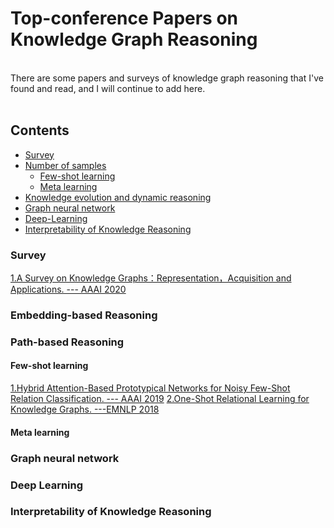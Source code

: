 # Top-conference Papers on Knowledge Graph Reasoning
<br>
There are some papers and surveys of knowledge graph reasoning that I've found and read, and I will continue to add here. 
<br>
<br>

## Contents 
* [Survey](#Survey)
* [Number of samples](#Samples)
  * [Few-shot learning](#Samples)
  * [Meta learning](#Samples)
* [Knowledge evolution and dynamic reasoning](#Dynamic)
* [Graph neural network](#Graph)
* [Deep-Learning](#DeepLearning)
* [Interpretability of Knowledge Reasoning](#Interpretability)






### Survey
[1.A Survey on Knowledge Graphs：Representation，Acquisition and Applications. ---  AAAI 2020](https://arxiv.org/pdf/2002.00388.pdf)

### Embedding-based Reasoning


### Path-based Reasoning 
#### Few-shot learning
[1.Hybrid Attention-Based Prototypical Networks for Noisy Few-Shot Relation Classification. ---  AAAI 2019](https://gaotianyu1350.github.io/assets/aaai2019_hatt_paper.pdf)
[2.One-Shot Relational Learning for Knowledge Graphs. ---EMNLP 2018](https://arxiv.org/pdf/1808.09040.pdf)
#### Meta learning


### Graph neural network


### Deep Learning


### Interpretability of Knowledge Reasoning
